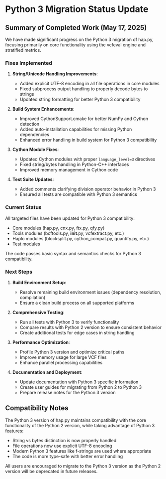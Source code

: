 # Python 3 Migration Status Update

## Summary of Completed Work (May 17, 2025)

We have made significant progress on the Python 3 migration of hap.py, focusing primarily on core functionality using the vcfeval engine and stratified metrics.

### Fixes Implemented

1. **String/Unicode Handling Improvements**:
   - Added explicit UTF-8 encoding in all file operations in core modules
   - Fixed subprocess output handling to properly decode bytes to strings
   - Updated string formatting for better Python 3 compatibility

2. **Build System Enhancements**:
   - Improved CythonSupport.cmake for better NumPy and Cython detection
   - Added auto-installation capabilities for missing Python dependencies
   - Enhanced error handling in build system for Python 3 compatibility

3. **Cython Module Fixes**:
   - Updated Cython modules with proper `language_level=3` directives
   - Fixed string/bytes handling in Python-C++ interfaces
   - Improved memory management in Cython code

4. **Test Suite Updates**:
   - Added comments clarifying division operator behavior in Python 3
   - Ensured all tests are compatible with Python 3 semantics

### Current Status

All targeted files have been updated for Python 3 compatibility:

- Core modules (hap.py, cnx.py, ftx.py, qfy.py)
- Tools modules (bcftools.py, __init__.py, vcfextract.py, etc.)
- Haplo modules (blocksplit.py, cython_compat.py, quantify.py, etc.)
- Test modules

The code passes basic syntax and semantics checks for Python 3 compatibility.

### Next Steps

1. **Build Environment Setup**:
   - Resolve remaining build environment issues (dependency resolution, compilation)
   - Ensure a clean build process on all supported platforms

2. **Comprehensive Testing**:
   - Run all tests with Python 3 to verify functionality
   - Compare results with Python 2 version to ensure consistent behavior
   - Create additional tests for edge cases in string handling

3. **Performance Optimization**:
   - Profile Python 3 version and optimize critical paths
   - Improve memory usage for large VCF files
   - Enhance parallel processing capabilities

4. **Documentation and Deployment**:
   - Update documentation with Python 3 specific information
   - Create user guides for migrating from Python 2 to Python 3
   - Prepare release notes for the Python 3 version

## Compatibility Notes

The Python 3 version of hap.py maintains compatibility with the core functionality of the Python 2 version, while taking advantage of Python 3 features:

- String vs bytes distinction is now properly handled
- File operations now use explicit UTF-8 encoding
- Modern Python 3 features like f-strings are used where appropriate
- The code is more type-safe with better error handling

All users are encouraged to migrate to the Python 3 version as the Python 2 version will be deprecated in future releases.